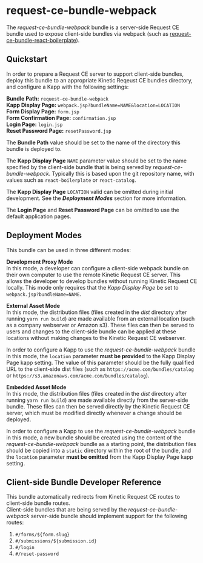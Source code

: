 # request-ce-bundle-webpack

The *request-ce-bundle-webpack* bundle is a server-side Request CE bundle used to expose client-side
bundles via webpack (such as
[request-ce-bundle-react-boilerplate](https://github.com/KineticCommunity/request-ce-bundle-react-boilerplate)).

## Quickstart
In order to prepare a Request CE server to support client-side bundles, deploy this bundle to an
appropriate Kinetic Reqeust CE bundles directory, and configure a Kapp with the following settings:

**Bundle Path:** `request-ce-bundle-webpack`  
**Kapp Display Page:** `webpack.jsp?bundleName=NAME&location=LOCATION`  
**Form Display Page:** `form.jsp`  
**Form Confirmation Page:** `confirmation.jsp`  
**Login Page:** `login.jsp`  
**Reset Password Page:** `resetPassword.jsp`  

The **Bundle Path** value should be set to the name of the directory this bundle is deployed to.

The **Kapp Display Page** `NAME` parameter value should be set to the name specified by the
client-side bundle that is being served by *request-ce-bundle-webpack*.  Typically this is based
upon the git repository name, with values such as `react-boilerplate` or `react-catalog`.

The **Kapp Display Page** `LOCATION` valid can be omitted during initial development.  See the
***Deployment Modes*** section for more information.

The **Login Page** and **Reset Password Page** can be omitted to use the default application pages.

## Deployment Modes
This bundle can be used in three different modes:

**Development Proxy Mode**  
In this mode, a developer can configure a client-side webpack bundle on their own computer to use
the remote Kinetic Request CE server.  This allows the developer to develop bundles without running
Kinetic Request CE locally.  This mode only requires that the *Kapp Display Page* be set to
`webpack.jsp?bundleName=NAME`.

**External Asset Mode**  
In this mode, the distribution files (files created in the *dist* directory after running
`yarn run build`) are made available from an external location (such as a company
webserver or Amazon s3).  These files can then be served to users and changes to the client-side
bundle can be applied at these locations without making changes to the Kinetic Request CE webserver.

In order to configure a Kapp to use the *request-ce-bundle-webpack* bundle in this mode, the
`location` parameter **must be provided** to the Kapp Display Page kapp setting.  The value of this
parameter should be the fully qualified URL to the client-side dist files (such as
`https://acme.com/bundles/catalog` or `https://s3.amazonaws.com/acme.com/bundles/catalog`).

**Embedded Asset Mode**  
In this mode, the distribution files (files created in the *dist* directory after running
`yarn run build`) are made available directly from the server-side bundle.  These files can then be
served directly by the Kinetic Request CE server, which must be modified directly whenever a change
should be deployed.

In order to configure a Kapp to use the *request-ce-bundle-webpack* bundle in this mode, a new
bundle should be created using the content of the *request-ce-bundle-webpack* bundle as a starting
point, the distribution files should be copied into a `static` directory within the root of the
bundle, and the `location` parameter **must be omitted** from the Kapp Display Page kapp setting.

## Client-side Bundle Developer Reference
This bundle automatically redirects from Kinetic Request CE routes to client-side bundle routes.  
Client-side bundles that are being served by the *request-ce-bundle-webpack* server-side bundle
should implement support for the following routes:

1. `#/forms/${form.slug}`
2. `#/submissions/${submission.id}`
3. `#/login`
4. `#/reset-password`
